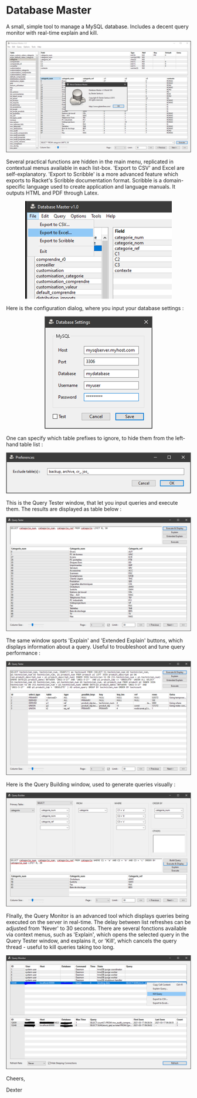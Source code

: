 # Database Master
A small, simple tool to manage a MySQL database. Includes a decent query monitor with real-time explain and kill.

<p align="center"><img src="Screenshots/MainWindow.PNG"></p>

Several practical functions are hidden in the main menu, replicated in contextual menus available in each list-box. 'Export to CSV' and Excel are self-explanatory. 'Export to Scribble' is a more advanced feature which exports to Racket's Scribble documentation format. Scribble is a domain-specific language used to create application and language manuals. It outputs HTML and PDF through Latex.

<p align="center"><img src="Screenshots/Export-Options.PNG"></p>

Here is the configuration dialog, where you input your database settings :

<p align="center"><img src="Screenshots/Settings.PNG"></p>

One can specify which table prefixes to ignore, to hide them from the left-hand table list :

<p align="center"><img src="Screenshots/Preferences.PNG"></p>

This is the Query Tester window, that let you input queries and execute them. The results are displayed as table below :

<p align="center"><img src="Screenshots/QueryTester.PNG"></p>

The same window sports 'Explain' and 'Extended Explain' buttons, which displays information about a query. Useful to troubleshoot and tune query performance :

<p align="center"><img src="Screenshots/Explain.PNG"></p>

Here is the Query Building window, used to generate queries visually :

<p align="center"><img src="Screenshots/QueryBuilder.PNG"></p>

FInally, the Query Monitor is an advanced tool which displays queries being executed on the server in real-time. The delay between list refreshes can be adjusted from 'Never' to 30 seconds. There are several fonctions available via context menus, such as 'Explain', which opens the selected query in the Query Tester window, and explains it, or 'Kill', which cancels the query thread - useful to kill queries taking too long.

<p align="center"><img src="Screenshots/QueryMonitor.PNG"></p>

Cheers,

Dexter
